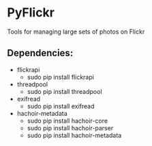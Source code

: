 PyFlickr
========
Tools for managing large sets of photos on Flickr

Dependencies:
-------------
* flickrapi
    * sudo pip install flickrapi
* threadpool
    * sudo pip install threadpool
* exifread
    * sudo pip install exifread
* hachoir-metadata
    * sudo pip install hachoir-core
    * sudo pip install hachoir-parser
    * sudo pip install hachoir-metadata
